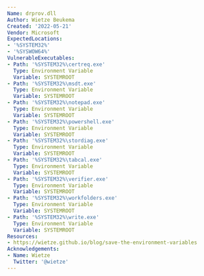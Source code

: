 ```yaml
---
Name: drprov.dll
Author: Wietze Beukema
Created: '2022-05-21'
Vendor: Microsoft
ExpectedLocations:
- '%SYSTEM32%'
- '%SYSWOW64%'
VulnerableExecutables:
- Path: '%SYSTEM32%\certreq.exe'
  Type: Environment Variable
  Variable: SYSTEMROOT
- Path: '%SYSTEM32%\msdt.exe'
  Type: Environment Variable
  Variable: SYSTEMROOT
- Path: '%SYSTEM32%\notepad.exe'
  Type: Environment Variable
  Variable: SYSTEMROOT
- Path: '%SYSTEM32%\powershell.exe'
  Type: Environment Variable
  Variable: SYSTEMROOT
- Path: '%SYSTEM32%\stordiag.exe'
  Type: Environment Variable
  Variable: SYSTEMROOT
- Path: '%SYSTEM32%\tabcal.exe'
  Type: Environment Variable
  Variable: SYSTEMROOT
- Path: '%SYSTEM32%\verifier.exe'
  Type: Environment Variable
  Variable: SYSTEMROOT
- Path: '%SYSTEM32%\workfolders.exe'
  Type: Environment Variable
  Variable: SYSTEMROOT
- Path: '%SYSTEM32%\write.exe'
  Type: Environment Variable
  Variable: SYSTEMROOT
Resources:
- https://wietze.github.io/blog/save-the-environment-variables
Acknowledgements:
- Name: Wietze
  Twitter: '@wietze'
---
```


